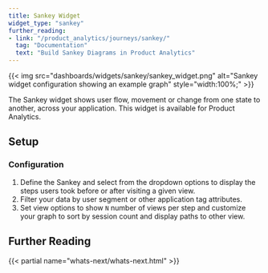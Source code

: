 ```yaml
---
title: Sankey Widget
widget_type: "sankey"
further_reading:
- link: "/product_analytics/journeys/sankey/"
  tag: "Documentation"
  text: "Build Sankey Diagrams in Product Analytics"
---
```


{{< img src="dashboards/widgets/sankey/sankey_widget.png" alt="Sankey widget configuration showing an example graph" style="width:100%;" >}}

The Sankey widget shows user flow, movement or change from one state to another, across your application. This widget is available for Product Analytics.

## Setup

### Configuration

1. Define the Sankey and select from the dropdown options to display the steps users took before or after visiting a given view.
1. Filter your data by user segment or other application tag attributes.
1. Set view options to show `N` number of views per step and customize your graph to sort by session count and display paths to other view.

## Further Reading

{{< partial name="whats-next/whats-next.html" >}}